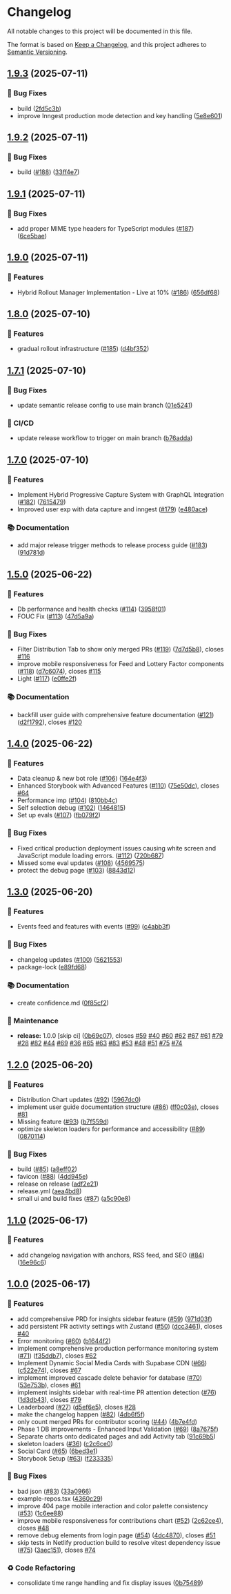 # Changelog

All notable changes to this project will be documented in this file.

The format is based on [Keep a Changelog](https://keepachangelog.com/en/1.0.0/),
and this project adheres to [Semantic Versioning](https://semver.org/spec/v2.0.0.html).

## [1.9.3](https://github.com/bdougie/contributor.info/compare/v1.9.2...v1.9.3) (2025-07-11)


### 🐛 Bug Fixes

* build ([2fd5c3b](https://github.com/bdougie/contributor.info/commit/2fd5c3bffa8dde0379bb3be9d903b0bc83a43a5d))
* improve Inngest production mode detection and key handling ([5e8e601](https://github.com/bdougie/contributor.info/commit/5e8e601b2e2db6329246ab612af70be05e81c2de))

## [1.9.2](https://github.com/bdougie/contributor.info/compare/v1.9.1...v1.9.2) (2025-07-11)


### 🐛 Bug Fixes

* build ([#188](https://github.com/bdougie/contributor.info/issues/188)) ([33ff4e7](https://github.com/bdougie/contributor.info/commit/33ff4e7428e04106d8434fa1a7b86d27d46e0c46))

## [1.9.1](https://github.com/bdougie/contributor.info/compare/v1.9.0...v1.9.1) (2025-07-11)


### 🐛 Bug Fixes

* add proper MIME type headers for TypeScript modules ([#187](https://github.com/bdougie/contributor.info/issues/187)) ([6ce5bae](https://github.com/bdougie/contributor.info/commit/6ce5bae2b2a0c68f007154ed588859ad8e3b6e06))

## [1.9.0](https://github.com/bdougie/contributor.info/compare/v1.8.0...v1.9.0) (2025-07-11)


### 🚀 Features

*  Hybrid Rollout Manager Implementation - Live at 10% ([#186](https://github.com/bdougie/contributor.info/issues/186)) ([656df68](https://github.com/bdougie/contributor.info/commit/656df6836f9e7e56313154bc086b48e7e38503c2))

## [1.8.0](https://github.com/bdougie/contributor.info/compare/v1.7.1...v1.8.0) (2025-07-10)


### 🚀 Features

* gradual rollout infrastructure ([#185](https://github.com/bdougie/contributor.info/issues/185)) ([d4bf352](https://github.com/bdougie/contributor.info/commit/d4bf352a7a39aa84013e351b060df8852281134a))

## [1.7.1](https://github.com/bdougie/contributor.info/compare/v1.7.0...v1.7.1) (2025-07-10)


### 🐛 Bug Fixes

* update semantic release config to use main branch ([01e5241](https://github.com/bdougie/contributor.info/commit/01e5241c04681f45d6b05f25344841c0f2cbde43))


### 👷 CI/CD

* update release workflow to trigger on main branch ([b76adda](https://github.com/bdougie/contributor.info/commit/b76adda968bdd88306e4502c16739fffe7cb538d))

## [1.7.0](https://github.com/bdougie/contributor.info/compare/v1.6.0...v1.7.0) (2025-07-10)


### 🚀 Features

* Implement Hybrid Progressive Capture System with GraphQL Integration ([#182](https://github.com/bdougie/contributor.info/issues/182)) ([7615479](https://github.com/bdougie/contributor.info/commit/7615479cee7a1689812dd2172f6089bcec04770a))
* Improved user exp with data capture and inngest ([#179](https://github.com/bdougie/contributor.info/issues/179)) ([e480ace](https://github.com/bdougie/contributor.info/commit/e480ace682f6084f2a44d3a15128b861898000bd))


### 📚 Documentation

* add major release trigger methods to release process guide ([#183](https://github.com/bdougie/contributor.info/issues/183)) ([91d781d](https://github.com/bdougie/contributor.info/commit/91d781d6a2fced95774f5e49f9bb631348c3a209))

## [1.5.0](https://github.com/bdougie/contributor.info/compare/v1.4.0...v1.5.0) (2025-06-22)


### 🚀 Features

* Db performance and health checks ([#114](https://github.com/bdougie/contributor.info/issues/114)) ([3958f01](https://github.com/bdougie/contributor.info/commit/3958f01744df548a93739693dd444321b0ed35cb))
* FOUC Fix ([#113](https://github.com/bdougie/contributor.info/issues/113)) ([47d5a9a](https://github.com/bdougie/contributor.info/commit/47d5a9a07a8b9643ee9ba917e64449eba6b6b4e4))


### 🐛 Bug Fixes

* Filter Distribution Tab to show only merged PRs ([#119](https://github.com/bdougie/contributor.info/issues/119)) ([7d7d5b8](https://github.com/bdougie/contributor.info/commit/7d7d5b8732974aab3e88b1a8503771a173140f36)), closes [#116](https://github.com/bdougie/contributor.info/issues/116)
* improve mobile responsiveness for Feed and Lottery Factor components ([#118](https://github.com/bdougie/contributor.info/issues/118)) ([d7c6074](https://github.com/bdougie/contributor.info/commit/d7c60744df8ed35efe097e343ed6578d57fd1f8c)), closes [#115](https://github.com/bdougie/contributor.info/issues/115)
* Light ([#117](https://github.com/bdougie/contributor.info/issues/117)) ([e0ffe2f](https://github.com/bdougie/contributor.info/commit/e0ffe2fd1bb351d1bf7923e178c59071a3f15e5e))


### 📚 Documentation

* backfill user guide with comprehensive feature documentation ([#121](https://github.com/bdougie/contributor.info/issues/121)) ([d2f1792](https://github.com/bdougie/contributor.info/commit/d2f179272536bb174da5f6bb78cb3b015babe21b)), closes [#120](https://github.com/bdougie/contributor.info/issues/120)

## [1.4.0](https://github.com/bdougie/contributor.info/compare/v1.3.0...v1.4.0) (2025-06-22)


### 🚀 Features

* Data cleanup & new bot role ([#106](https://github.com/bdougie/contributor.info/issues/106)) ([164e4f3](https://github.com/bdougie/contributor.info/commit/164e4f38c4c0fa6268ccf920e696f1949d4bcba8))
* Enhanced Storybook with Advanced Features ([#110](https://github.com/bdougie/contributor.info/issues/110)) ([75e50dc](https://github.com/bdougie/contributor.info/commit/75e50dc8034e5c730b461508526fdc846fda5289)), closes [#64](https://github.com/bdougie/contributor.info/issues/64)
* Performance imp ([#104](https://github.com/bdougie/contributor.info/issues/104)) ([810bb4c](https://github.com/bdougie/contributor.info/commit/810bb4c8c3ad06fbcb78b8617d5c3887cc545b39))
* Self selection debug ([#102](https://github.com/bdougie/contributor.info/issues/102)) ([1464815](https://github.com/bdougie/contributor.info/commit/1464815a17aba5a91dc0fe5976a4122e494c1fd0))
* Set up evals ([#107](https://github.com/bdougie/contributor.info/issues/107)) ([fb079f2](https://github.com/bdougie/contributor.info/commit/fb079f2a6ac3115e07cb6794e727086faf2569f1))


### 🐛 Bug Fixes

* Fixed critical production deployment issues causing white screen and JavaScript module loading errors. ([#112](https://github.com/bdougie/contributor.info/issues/112)) ([720b687](https://github.com/bdougie/contributor.info/commit/720b68749c120e898edcc3b744b7876f1b884e5a))
* Missed some eval updates ([#108](https://github.com/bdougie/contributor.info/issues/108)) ([4569575](https://github.com/bdougie/contributor.info/commit/4569575db92d3caad175defad4a7528c64894201))
* protect the debug page ([#103](https://github.com/bdougie/contributor.info/issues/103)) ([8843d12](https://github.com/bdougie/contributor.info/commit/8843d12da2dcb85299e3aefc7beb39e5681de0d1))

## [1.3.0](https://github.com/bdougie/contributor.info/compare/v1.2.0...v1.3.0) (2025-06-20)


### 🚀 Features

* Events feed and features with events ([#99](https://github.com/bdougie/contributor.info/issues/99)) ([c4abb3f](https://github.com/bdougie/contributor.info/commit/c4abb3fd27d4a5e4f6d07af778ff0dd43014b911))


### 🐛 Bug Fixes

* changelog updates ([#100](https://github.com/bdougie/contributor.info/issues/100)) ([5621553](https://github.com/bdougie/contributor.info/commit/562155352aea19d1d6fce5a7896b6a7d16519252))
* package-lock ([e89fd68](https://github.com/bdougie/contributor.info/commit/e89fd6873b98cb4b97901a2aea9d6371b91e527f))


### 📚 Documentation

* create confidence.md ([0f85cf2](https://github.com/bdougie/contributor.info/commit/0f85cf21fc71743b856a1ca397e53ab807f327d2))


### 🔧 Maintenance

* **release:** 1.0.0 [skip ci] ([0b69c07](https://github.com/bdougie/contributor.info/commit/0b69c077da7b27fd24497a0ef992736d18b2ded5)), closes [#59](https://github.com/bdougie/contributor.info/issues/59) [#40](https://github.com/bdougie/contributor.info/issues/40) [#60](https://github.com/bdougie/contributor.info/issues/60) [#62](https://github.com/bdougie/contributor.info/issues/62) [#67](https://github.com/bdougie/contributor.info/issues/67) [#61](https://github.com/bdougie/contributor.info/issues/61) [#79](https://github.com/bdougie/contributor.info/issues/79) [#28](https://github.com/bdougie/contributor.info/issues/28) [#82](https://github.com/bdougie/contributor.info/issues/82) [#44](https://github.com/bdougie/contributor.info/issues/44) [#69](https://github.com/bdougie/contributor.info/issues/69) [#36](https://github.com/bdougie/contributor.info/issues/36) [#65](https://github.com/bdougie/contributor.info/issues/65) [#63](https://github.com/bdougie/contributor.info/issues/63) [#83](https://github.com/bdougie/contributor.info/issues/83) [#53](https://github.com/bdougie/contributor.info/issues/53) [#48](https://github.com/bdougie/contributor.info/issues/48) [#51](https://github.com/bdougie/contributor.info/issues/51) [#75](https://github.com/bdougie/contributor.info/issues/75) [#74](https://github.com/bdougie/contributor.info/issues/74)

## [1.2.0](https://github.com/bdougie/contributor.info/compare/v1.1.0...v1.2.0) (2025-06-20)


### 🚀 Features

* Distribution Chart updates ([#92](https://github.com/bdougie/contributor.info/issues/92)) ([5967dc0](https://github.com/bdougie/contributor.info/commit/5967dc0c2d31242a39daba74a0fdf9a9b761a0f9))
* implement user guide documentation structure ([#86](https://github.com/bdougie/contributor.info/issues/86)) ([ff0c03e](https://github.com/bdougie/contributor.info/commit/ff0c03e3bf86049a4585f1dda8d35e4a2189f724)), closes [#81](https://github.com/bdougie/contributor.info/issues/81)
* Missing feature ([#93](https://github.com/bdougie/contributor.info/issues/93)) ([b7f559d](https://github.com/bdougie/contributor.info/commit/b7f559db1a4c2a3087b72cc8d04e4ba3c353af21))
* optimize skeleton loaders for performance and accessibility ([#89](https://github.com/bdougie/contributor.info/issues/89)) ([0870114](https://github.com/bdougie/contributor.info/commit/0870114af467c4e5fa8cc12ca0045e0c9a11c566))


### 🐛 Bug Fixes

* build ([#85](https://github.com/bdougie/contributor.info/issues/85)) ([a8eff02](https://github.com/bdougie/contributor.info/commit/a8eff0273a1bdebec6954435a6c656b8c711364d))
* favicon ([#88](https://github.com/bdougie/contributor.info/issues/88)) ([4dd945e](https://github.com/bdougie/contributor.info/commit/4dd945e83fcd48d76d50adcb0b3951833a5df245))
* release on release ([adf2e21](https://github.com/bdougie/contributor.info/commit/adf2e21cc434a81c18ba87408a352fdc52dd899f))
* release.yml ([aea4bd8](https://github.com/bdougie/contributor.info/commit/aea4bd8e72b3506c63b4ac6bf63ab6af0c7d51d4))
* small ui and build fixes ([#87](https://github.com/bdougie/contributor.info/issues/87)) ([a5c90e8](https://github.com/bdougie/contributor.info/commit/a5c90e85d5fff56075496fe23ad2049760df1a66))

## [1.1.0](https://github.com/bdougie/contributor.info/compare/v1.0.0...v1.1.0) (2025-06-17)


### 🚀 Features

* add changelog navigation with anchors, RSS feed, and SEO ([#84](https://github.com/bdougie/contributor.info/issues/84)) ([16e96c6](https://github.com/bdougie/contributor.info/commit/16e96c65a7ea86263ae43839f35f8768e2ba6b76))

## [1.0.0](https://github.com/bdougie/contributor.info/commit/16e96c65a7ea86263ae43839f35f8768e2ba6b76) (2025-06-17)


### 🚀 Features

* add comprehensive PRD for insights sidebar feature ([#59](https://github.com/bdougie/contributor.info/issues/59)) ([971d03f](https://github.com/bdougie/contributor.info/commit/971d03f9c5246877530387acc4dfdfff88a9e4ce))
* add persistent PR activity settings with Zustand ([#50](https://github.com/bdougie/contributor.info/issues/50)) ([dcc3461](https://github.com/bdougie/contributor.info/commit/dcc3461db786592078dae3367f3683842e94ef48)), closes [#40](https://github.com/bdougie/contributor.info/issues/40)
* Error monitoring ([#60](https://github.com/bdougie/contributor.info/issues/60)) ([b1644f2](https://github.com/bdougie/contributor.info/commit/b1644f276224309c8dbfaeba2229d4c9b90e2d9c))
* implement comprehensive production performance monitoring system ([#71](https://github.com/bdougie/contributor.info/issues/71)) ([f35ddb7](https://github.com/bdougie/contributor.info/commit/f35ddb7f1f0e743d8ebbb8340a9a91719780409c)), closes [#62](https://github.com/bdougie/contributor.info/issues/62)
* Implement Dynamic Social Media Cards with Supabase CDN ([#66](https://github.com/bdougie/contributor.info/issues/66)) ([c522e74](https://github.com/bdougie/contributor.info/commit/c522e74feeab42bf4e34775531536734549f9848)), closes [#67](https://github.com/bdougie/contributor.info/issues/67)
* implement improved cascade delete behavior for database ([#70](https://github.com/bdougie/contributor.info/issues/70)) ([53e753b](https://github.com/bdougie/contributor.info/commit/53e753bdacd3df1e0021f4b0e8c731cb2a24cda7)), closes [#61](https://github.com/bdougie/contributor.info/issues/61)
* implement insights sidebar with real-time PR attention detection ([#76](https://github.com/bdougie/contributor.info/issues/76)) ([1d3db43](https://github.com/bdougie/contributor.info/commit/1d3db43f45f1f45f7847267df9785bc775ce0ab6)), closes [#79](https://github.com/bdougie/contributor.info/issues/79)
* Leaderboard ([#27](https://github.com/bdougie/contributor.info/issues/27)) ([d5ef6e5](https://github.com/bdougie/contributor.info/commit/d5ef6e50c607af605a02fdb77bd3d2859ad00fa5)), closes [#28](https://github.com/bdougie/contributor.info/issues/28)
* make the changelog happen ([#82](https://github.com/bdougie/contributor.info/issues/82)) ([4db6f5f](https://github.com/bdougie/contributor.info/commit/4db6f5faba76578d91128bb935a4a857cea18367))
* only count merged PRs for contributor scoring ([#44](https://github.com/bdougie/contributor.info/issues/44)) ([4b7e4fd](https://github.com/bdougie/contributor.info/commit/4b7e4fd7c6235ebcf62b242f51369cd4a210428b))
* Phase 1 DB improvements - Enhanced Input Validation ([#69](https://github.com/bdougie/contributor.info/issues/69)) ([8a7675f](https://github.com/bdougie/contributor.info/commit/8a7675f78f124496fc8d9fdfc6982bfe11f9ff34))
* Separate charts onto dedicated pages and add Activity tab ([91c69b5](https://github.com/bdougie/contributor.info/commit/91c69b52e3fbf1c4df291ea0747d23a84f5056ac))
* skeleton loaders ([#36](https://github.com/bdougie/contributor.info/issues/36)) ([c2c6ce0](https://github.com/bdougie/contributor.info/commit/c2c6ce03abee92556ec0f79770840baffb3aca83))
* Social Card ([#65](https://github.com/bdougie/contributor.info/issues/65)) ([6bed3e1](https://github.com/bdougie/contributor.info/commit/6bed3e1e5b68719d4d0fd838c8aa585b2736deef))
* Storybook Setup ([#63](https://github.com/bdougie/contributor.info/issues/63)) ([f233335](https://github.com/bdougie/contributor.info/commit/f23333525b434f270d1a3205fabe77d0c5107cc9))


### 🐛 Bug Fixes

* bad json ([#83](https://github.com/bdougie/contributor.info/issues/83)) ([33a0966](https://github.com/bdougie/contributor.info/commit/33a0966927a20bc7110550fc0e04e46e25535e1c))
* example-repos.tsx ([4360c29](https://github.com/bdougie/contributor.info/commit/4360c29b9872178f6e7385199d160567e2ffbd26))
* improve 404 page mobile interaction and color palette consistency ([#53](https://github.com/bdougie/contributor.info/issues/53)) ([1c6ee88](https://github.com/bdougie/contributor.info/commit/1c6ee881b6eec488c29aae134a96df26b0f0eb17))
* improve mobile responsiveness for contributions chart ([#52](https://github.com/bdougie/contributor.info/issues/52)) ([2c62ce4](https://github.com/bdougie/contributor.info/commit/2c62ce4831ca4313b918b33aef4e49d28b1e524d)), closes [#48](https://github.com/bdougie/contributor.info/issues/48)
* remove debug elements from login page ([#54](https://github.com/bdougie/contributor.info/issues/54)) ([4dc4870](https://github.com/bdougie/contributor.info/commit/4dc4870bec3d06e00efc7f0df572842d6a996eb9)), closes [#51](https://github.com/bdougie/contributor.info/issues/51)
* skip tests in Netlify production build to resolve vitest dependency issue ([#75](https://github.com/bdougie/contributor.info/issues/75)) ([3aec151](https://github.com/bdougie/contributor.info/commit/3aec151f61a13c80ae438dacdd9c688d00f445ab)), closes [#74](https://github.com/bdougie/contributor.info/issues/74)


### ♻️ Code Refactoring

* consolidate time range handling and fix display issues ([0b75489](https://github.com/bdougie/contributor.info/commit/0b75489e563b34f4e8efbef84b3a11a784c1bef5))
